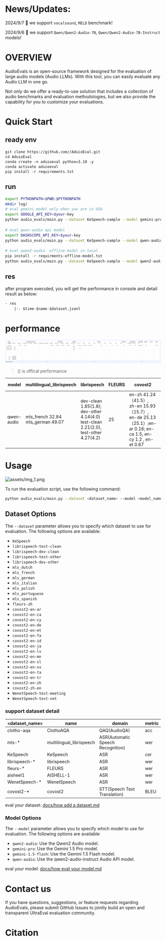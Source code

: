 
# News/Updates:

2024/9/7 🎉 we support `vocalsound`, `MELD` benchmark!

2024/9/6 🎉 we support `Qwen/Qwen2-Audio-7B`, `Qwen/Qwen2-Audio-7B-Instruct` models!

# OVERVIEW

AudioEvals is an open-source framework designed for the evaluation of large audio models (Audio LLMs).
With this tool, you can easily evaluate any Audio LLM in one go.

Not only do we offer a ready-to-use solution that includes a collection of
audio benchmarks and evaluation methodologies, but we also provide the capability for
you to customize your evaluations.


# Quick Start

## ready env
```shell
git clone https://github.com//AduioEval.git
cd AduioEval
conda create -n aduioeval python=3.10 -y
conda activate aduioeval
pip install -r requirements.txt
```

## run
```bash
export PYTHONPATH=$PWD:$PYTHONPATH
mkdir log/
# eval gemini model only when you are in USA
export GOOGLE_API_KEY=$your-key
python audio_evals/main.py --dataset KeSpeech-sample --model gemini-pro

# eval qwen-audio api model
export DASHSCOPE_API_KEY=$your-key
python audio_evals/main.py --dataset KeSpeech-sample --model qwen-audio

# eval qwen2-audio  offline model in local
pip install -r requirments-offline-model.txt
python audio_evals/main.py --dataset KeSpeech-sample --model qwen2-audio-offline
```

## res

after program executed, you will get the performance in console and detail result as below:

```txt
- res
    |-- $time-$name-$dataset.jsonl
```

# performance

![assets/performance.png](assets/performance.png)


> () is offical performance

| model      | multilingual_librispeech          | librispeech                                                                             | FLEURS | covost2                                                                                            | KeSpeech         | WenetSpeech                       | ClothoAQA | AISHELL-1 |
|------------|-----------------------------------|-----------------------------------------------------------------------------------------|-----|----------------------------------------------------------------------------------------------------|------------------|-----------------------------------|-----------|-----------|
| qwen-audio | mls_french 32.84 mls_german 49.07 | dev-clean 1.85(1.8);  dev-other 4.14(4.0)  test-clean   2.21(2.0), test-other 4.27(4.2) | 25 | en-zh 41.24（41.5）, zh-en 15.93（15.7）, en-de 25.13（25.1）;en-ar 0.16; en-ca 1.5, en-cy 1.2 , en-et 0.67 | 6.6 | test_meeting 11.23, test_net 9.25 | 58.86（57.9） | （1.3） |




# Usage

![assets/img_1.png](assets/img_1.png)

To run the evaluation script, use the following command:

```bash
python audio_evals/main.py --dataset <dataset_name> --model <model_name>
```

## Dataset Options

The `--dataset` parameter allows you to specify which dataset to use for evaluation. The following options are available:

- `KeSpeech`
- `librispeech-test-clean`
- `librispeech-dev-clean`
- `librispeech-test-other`
- `librispeech-dev-other`
- `mls_dutch`
- `mls_french`
- `mls_german`
- `mls_italian`
- `mls_polish`
- `mls_portuguese`
- `mls_spanish`
- `fleurs-zh`
- `covost2-en-ar`
- `covost2-en-ca`
- `covost2-en-cy`
- `covost2-en-de`
- `covost2-en-et`
- `covost2-en-fa`
- `covost2-en-id`
- `covost2-en-ja`
- `covost2-en-lv`
- `covost2-en-mn`
- `covost2-en-sl`
- `covost2-en-sv`
- `covost2-en-ta`
- `covost2-en-tr`
- `covost2-en-zh`
- `covost2-zh-en`
- `WenetSpeech-test-meeting`
- `WenetSpeech-test-net`

### support dataset detail
| <dataset_name> | name                     | domain                            | metric |
|--------------|--------------------------|-----------------------------------|--------|
| clotho-aqa   | ClothoAQA                | QAQ(AudioQA)                      | acc    |
| mls-*        | multilingual_librispeech | ASR(Automatic Speech Recognition) | wer    |
| KeSpeech     | KeSpeech | ASR | cer    |
| librispeech-* | librispeech              | ASR                               | wer    |
| fleurs-*     | FLEURS                   | ASR                               | wer    |
| aisheel1     | AISHELL-1                | ASR                               | wer    |
| WenetSpeech-* | WenetSpeech              | ASR                               | wer    |
| covost2-*    | covost2                  | STT(Speech Text Translation)      | BLEU   |

eval your dataset: [docs/how add a dataset.md](docs%2Fhow%20add%20a%20dataset.md)


### Model Options

The `--model` parameter allows you to specify which model to use for evaluation. The following options are available:

- `qwen2-audio`: Use the Qwen2 Audio model.
- `gemini-pro`: Use the Gemini 1.5 Pro model.
- `gemini-1.5-flash`: Use the Gemini 1.5 Flash model.
- `qwen-audio`: Use the qwen2-audio-instruct Audio API model.

eval your model: [docs/how eval your model.md](docs%2Fhow%20eval%20your%20model.md)

# Contact us
If you have questions, suggestions, or feature requests regarding AudioEvals, please submit GitHub Issues to jointly build an open and transparent UltraEval evaluation community.


# Citation
